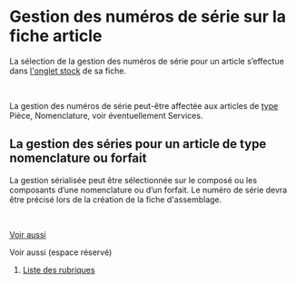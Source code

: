 # Gestion des numéros de série sur la fiche article


La sélection de la gestion des numéros de série pour un article s’effectue 
 dans [l'onglet stock](ArticleOngletStock.md) de sa fiche.


 


La gestion des numéros de série peut-être affectée aux articles de [type](../OngletGeneral/TypeArticle.md) Pièce, Nomenclature, voir éventuellement 
 Services.


## La gestion des séries pour un article de type nomenclature ou forfait


La gestion sérialisée peut être sélectionnée sur le composé ou les composants 
 d’une nomenclature ou d’un forfait. Le numéro de série devra être précisé 
 lors de la création de la fiche d'assemblage.


 


[Voir aussi](javascript:RelatedTopic0.Click())


Voir aussi (espace réservé)
 

1. [Liste des rubriques](#)




